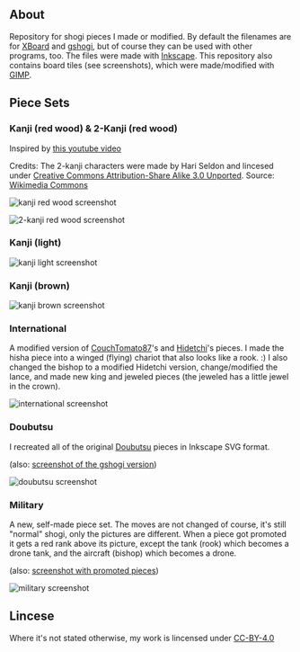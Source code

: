 ## About
Repository for shogi pieces I made or modified. By default the filenames are for [XBoard](https://www.gnu.org/software/xboard/) and [gshogi](https://github.com/johncheetham/gshogi), but of course they can be used with other programs, too. The files were made with [Inkscape](https://inkscape.org). This repository also contains board tiles (see screenshots), which were made/modified with [GIMP](https://www.gimp.org).

## Piece Sets

### Kanji (red wood) & 2-Kanji (red wood)

Inspired by [this youtube video](https://www.youtube.com/watch?v=LEkh6vnWJ6Y)

Credits: The 2-kanji characters were made by Hari Seldon and lincesed under [Creative Commons Attribution-Share Alike 3.0 Unported](https://creativecommons.org/licenses/by-sa/3.0/deed.en). Source: [Wikimedia Commons](https://commons.wikimedia.org/wiki/Category:SVG_traditional_shogi_pieces)

![kanji red wood screenshot](https://raw.githubusercontent.com/Ka-hu/shogi-pieces/master/_screenshots/scrot_kanji_red_wood.png)


![2-kanji red wood screenshot](https://raw.githubusercontent.com/Ka-hu/shogi-pieces/master/_screenshots/scrot_2-kanji_red_wood.png)

### Kanji (light)

![kanji light screenshot](https://raw.githubusercontent.com/Ka-hu/shogi-pieces/master/_screenshots/scrot_kanji_light.png)

### Kanji (brown)

![kanji brown screenshot](https://raw.githubusercontent.com/Ka-hu/shogi-pieces/master/_screenshots/scrot_kanji_brown.png)

### International

A modified version of [CouchTomato87](https://github.com/CouchTomato87/InternationalizedPieces/tree/master/Shogi)'s and [Hidetchi](https://github.com/Hidetchi)'s pieces. I made the hisha piece into a winged (flying) chariot that also looks like a rook. :) I also changed the bishop to a modified Hidetchi version, change/modified the lance, and made new king and jeweled pieces (the jeweled has a little jewel in the crown).

![international screenshot](https://raw.githubusercontent.com/Ka-hu/shogi-pieces/master/_screenshots/scrot_international.png)

### Doubutsu

I recreated all of the original [Doubutsu](https://en.wikipedia.org/wiki/D%C5%8Dbutsu_sh%C5%8Dgi) pieces in Inkscape SVG format.

(also: [screenshot of the gshogi version](https://raw.githubusercontent.com/Ka-hu/shogi-pieces/master/_screenshots/scrot_doubutsu_gshogi.png))

![doubutsu screenshot](https://raw.githubusercontent.com/Ka-hu/shogi-pieces/master/_screenshots/scrot_doubutsu_xboard.png)

### Military

A new, self-made piece set. The moves are not changed of course, it's still "normal" shogi, only the pictures are different. When a piece got promoted it gets a red rank above its picture, except the tank (rook) which becomes a drone tank, and the aircraft (bishop) which becomes a drone.

(also: [screenshot with promoted pieces](https://i.imgur.com/CbX2MzN.png))

![military screenshot](https://raw.githubusercontent.com/Ka-hu/shogi-pieces/master/_screenshots/scrot_military.png)

## Lincese

Where it's not stated otherwise, my work is lincensed under [CC-BY-4.0](https://choosealicense.com/licenses/cc-by-4.0)
